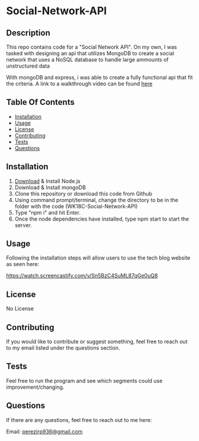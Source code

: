 # Social-Network-API

## Description
  This repo contains code for a "Social Network API". On my own, I was tasked with 
  designing an api that utilizes MongoDB to create a social network that uses a NoSQL
  database to handle large ammounts of unstructured data
  
  With mongoDB and express, i was able to create a fully functional api that fit the
  criteria. A link to a walkthrough video can be found [here](#usage)


  ## Table Of Contents
  * [Installation](#installation)
  * [Usage](#usage)
  * [License](#license)
  * [Contributing](#contributing)
  * [Tests](#tests)
  * [Questions](#questions)
  

  ## Installation
  1. [Download](https://nodejs.org/en/download/) & Install Node.js
  2. Download & Install mongoDB
  3. Clone this repository or download this code from Github
  4. Using command prompt/terminal, change the directory to be in the folder with the code (WK18C-Social-Network-API)
  5. Type "npm i" and hit Enter.
  6. Once the node dependencies have installed, type npm start to start the server.


  ## Usage
  Following the installation steps will allow users to use the tech blog website as seen here:
  
  https://watch.screencastify.com/v/Sn5BzC4SuML87qGe0uQ8
  

  ## License
  No License

  ## Contributing
  If you would like to contribute or suggest something, feel free to reach out to my email
  listed under the questions section.

  ## Tests
  Feel free to run the program and see which segments could use improvement/changing.

  ## Questions
  If there are any questions, feel free to reach out to me here:

  Email: perezjrp936@gmail.com
